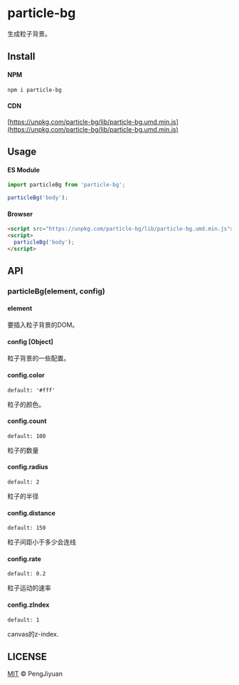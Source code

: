 # particle-bg

生成粒子背景。

## Install

#### NPM

```bash
npm i particle-bg
```

#### CDN

[https://unpkg.com/particle-bg/lib/particle-bg.umd.min.js](https://unpkg.com/particle-bg/lib/particle-bg.umd.min.js)

## Usage

#### ES Module

```javascript
import particleBg from 'particle-bg';

particleBg('body');
```

#### Browser

```html
<script src="https://unpkg.com/particle-bg/lib/particle-bg.umd.min.js"></script>
<script>
  particleBg('body');
</script>
```

## API

### particleBg(element, config)

#### element

要插入粒子背景的DOM。

#### config [Object]

粒子背景的一些配置。

#### config.color

`default: '#fff'`

粒子的颜色。

#### config.count

`default: 100`

粒子的数量

#### config.radius

`default: 2`

粒子的半径

#### config.distance

`default: 150`

粒子间距小于多少会连线

#### config.rate

`default: 0.2`

粒子运动的速率

#### config.zIndex

`default: 1`

canvas的z-index.

## LICENSE

[MIT](./LICENSE) © PengJiyuan
